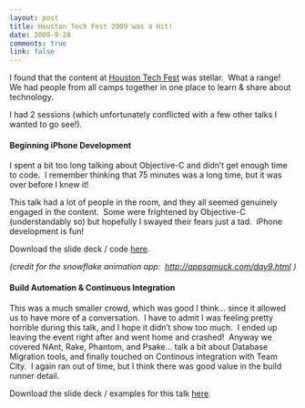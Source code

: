```yaml
--- 
layout: post
title: Houston Tech Fest 2009 was a Hit!
date: 2009-9-28
comments: true
link: false
---
```

<p>I found that the content at <a href="http://houstontechfest.com" target="_blank">Houston Tech Fest</a> was stellar.&#160; What a range!&#160; We had people from all camps together in one place to learn &amp; share about technology.</p>  <p>I had 2 sessions (which unfortunately conflicted with a few other talks I wanted to go see!).</p>  <h4><strong>Beginning iPhone Development</strong></h4>  <p>I spent a bit too long talking about Objective-C and didn’t get enough time to code.&#160; I remember thinking that 75 minutes was a long time, but it was over before I knew it!</p>  <p>This talk had a lot of people in the room, and they all seemed genuinely engaged in the content.&#160; Some were frightened by Objective-C (understandably so) but hopefully I swayed their fears just a tad.&#160; iPhone development is fun!</p>  <p>Download the slide deck / code <a href="https://flux88.s3.amazonaws.com/assets/Intro%20to%20iPhone%20Development.zip" target="_blank">here</a>.</p>  <p><em>(credit for the snowflake animation app:&#160; </em><a title="http://appsamuck.com/day9.html" href="http://appsamuck.com/day9.html"><em>http://appsamuck.com/day9.html</em></a><em> )</em></p>  <h4><strong>Build Automation &amp; Continuous Integration</strong></h4>  <p>This was a much smaller crowd, which was good I think… since it allowed us to have more of a conversation.&#160; I have to admit I was feeling pretty horrible during this talk, and I hope it didn’t show too much.&#160; I ended up leaving the event right after and went home and crashed!&#160; Anyway we covered NAnt, Rake, Phantom, and Psake… talk a bit about Database Migration tools, and finally touched on Continous integration with Team City.&#160; I again ran out of time, but I think there was good value in the build runner detail.</p>  <p>Download the slide deck / examples for this talk <a href="https://flux88.s3.amazonaws.com/assets/Build%20Automation.zip" target="_blank">here</a>.</p>

